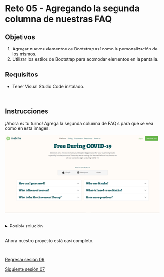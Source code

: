 # Reto 05 - Agregando la segunda columna de nuestras FAQ

## Objetivos
1. Agregar nuevos elementos de Bootstrap así como la personalización de los mismos.
2. Utilizar los estilos de Bootstrap para acomodar elementos en la pantalla.
## Requisitos
- Tener Visual Studio Code instalado.

<br/>

## Instrucciones

¡Ahora es tu turno! Agrega la segunda columna de FAQ's para que se vea como en esta imagen:

![Página Pricing finalizada](../assets/pricing-final.png)

<br/>

<details>
  <summary>Posible solución</summary>

Insertemos en nuestro código el resto del contenido de las FAQ's en el acordeón de la segunda columna.

```html
<section class="faq">
    <div class="container">
      <div class="row">
        <div class="col">
          <!-- Aquí está es el contenido de la primera columna-->
        </div>

        <div class="col">
          <div class="accordion" id="segundaColumna">
            <div class="accordion-item">
              <h2 class="accordion-header" id="headingOne">
                <button class="accordion-button collapsed" type="button" data-bs-toggle="collapse"
                  data-bs-target="#collapseFour" aria-expanded="true" aria-controls="collapseFour">
                  Who uses Matcha?
                </button>
              </h2>
              <div id="collapseFour" class="accordion-collapse collapse" aria-labelledby="headingOne"
                data-bs-parent="#segundaColumna">
                <div class="accordion-body">
                  Hundreds of growing and established B2C and B2B brands use Matcha on
                  their ecommerce site. Matcha is specifically built for companies that
                  are selling on their website direct-to-consumer and will help you to
                  grow and engage your audience. We work with companies in the outdoor &
                  travel, food & beverage, CPG, home & family, beauty & fashion,
                  apparel, fitness, and health & wellness industries, as well as with
                  B2B businesses in the marketing industry. You can see more about our
                  customers <a href="#">here</a>.
                </div>
              </div>
            </div>

            <div class="accordion-item">
              <h2 class="accordion-header" id="headingOne">
                <button class="accordion-button collapsed" type="button" data-bs-toggle="collapse"
                  data-bs-target="#collapseFive" aria-expanded="true" aria-controls="collapseFive">
                  What do I need to use Matcha?
                </button>
              </h2>
              <div id="collapseFive" class="accordion-collapse collapse" aria-labelledby="headingOne"
                data-bs-parent="#segundaColumna">
                <div class="accordion-body">
                  As long as you have a blog set up on your website, you can begin
                  publishing to Matcha and making data-driven decisions with content
                  analytics. We integrate directly with WordPress and Shopify to make
                  publishing even faster, but a WordPress or Shopify blog is not
                  required. If you don’t have a blog on your site, they’re typically
                  easy to set up.
                  <a href="#">Contact us</a> to learn more.
                </div>
              </div>
            </div>

            <div class="accordion-item">
              <h2 class="accordion-header" id="headingOne">
                <button class="accordion-button collapsed" type="button" data-bs-toggle="collapse"
                  data-bs-target="#collapseSix" aria-expanded="true" aria-controls="collapseSix">
                  Have more questions?
                </button>
              </h2>
              <div id="collapseSix" class="accordion-collapse collapse" aria-labelledby="headingOne"
                data-bs-parent="#segundaColumna">
                <div class="accordion-body">
                  <a href="#">Contact us</a>! We’re happy to help.
                </div>
              </div>
            </div>
          </div>
        </div>
      </div>
    </div>
  </section>
```

</details>

<br/>

Ahora nuestro proyecto está casi completo.

<br/>

[Regresar sesión 06](../README.md)

[Siguiente sesión 07](../../sesion-07/README.md)